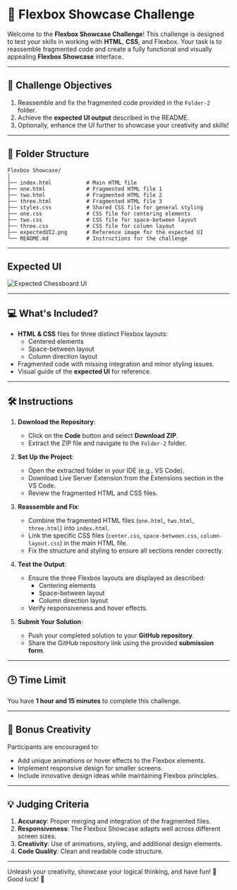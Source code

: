 # 🎨 Flexbox Showcase Challenge

Welcome to the **Flexbox Showcase Challenge**! This challenge is designed to test your skills in working with **HTML**, **CSS**, and Flexbox. Your task is to reassemble fragmented code and create a fully functional and visually appealing **Flexbox Showcase** interface.

---

## 🎯 Challenge Objectives

1. Reassemble and fix the fragmented code provided in the `Folder-2` folder.
2. Achieve the **expected UI output** described in the README.
3. Optionally, enhance the UI further to showcase your creativity and skills!

---

## 📂 Folder Structure

```plaintext
Flexbox Showcase/
│
├── index.html           # Main HTML file
├── one.html             # Fragmented HTML file 1
├── two.html             # Fragmented HTML file 2
├── three.html           # Fragmented HTML file 3
├── styles.css           # Shared CSS file for general styling
├── one.css              # CSS file for centering elements
├── two.css              # CSS file for space-between layout
├── three.css            # CSS file for column layout
├── expectedUI2.png      # Reference image for the expected UI
└── README.md            # Instructions for the challenge
```

---

## Expected UI

![Expected Chessboard UI](./ExpectedUI2.png)

---

💻 What's Included?  
-------------------  

* **HTML & CSS** files for three distinct Flexbox layouts:  
    * Centered elements  
    * Space-between layout  
    * Column direction layout  
* Fragmented code with missing integration and minor styling issues.  
* Visual guide of the **expected UI** for reference.  

---  

🛠 Instructions  
---------------  

1. **Download the Repository**:  
    * Click on the **Code** button and select **Download ZIP**.  
    * Extract the ZIP file and navigate to the `Folder-2` folder.  

2. **Set Up the Project**:  
    * Open the extracted folder in your IDE (e.g., VS Code).
    * Download Live Server Extension from the Extensions section in the VS Code.
    * Review the fragmented HTML and CSS files.  

3. **Reassemble and Fix**:  
    * Combine the fragmented HTML files (`one.html`, `two.html`, `three.html`) into `index.html`.  
    * Link the specific CSS files (`center.css`, `space-between.css`, `column-layout.css`) in the main HTML file.  
    * Fix the structure and styling to ensure all sections render correctly.  

4. **Test the Output**:  
    * Ensure the three Flexbox layouts are displayed as described:  
        * Centering elements  
        * Space-between layout  
        * Column direction layout  
    * Verify responsiveness and hover effects.  

5. **Submit Your Solution**:  
    * Push your completed solution to your **GitHub repository**.  
    * Share the GitHub repository link using the provided **submission form**.  

---  

🕒 Time Limit  
-------------  

You have **1 hour and 15 minutes** to complete this challenge.  

---  

🎨 Bonus Creativity  
-------------------  

Participants are encouraged to:  
* Add unique animations or hover effects to the Flexbox elements.  
* Implement responsive design for smaller screens.  
* Include innovative design ideas while maintaining Flexbox principles.  

---  

💡 Judging Criteria  
-------------------  

1. **Accuracy**: Proper merging and integration of the fragmented files.  
2. **Responsiveness**: The Flexbox Showcase adapts well across different screen sizes.  
3. **Creativity**: Use of animations, styling, and additional design elements.  
4. **Code Quality**: Clean and readable code structure.  

---  

Unleash your creativity, showcase your logical thinking, and have fun! 🚀  
Good luck! 🎉  

